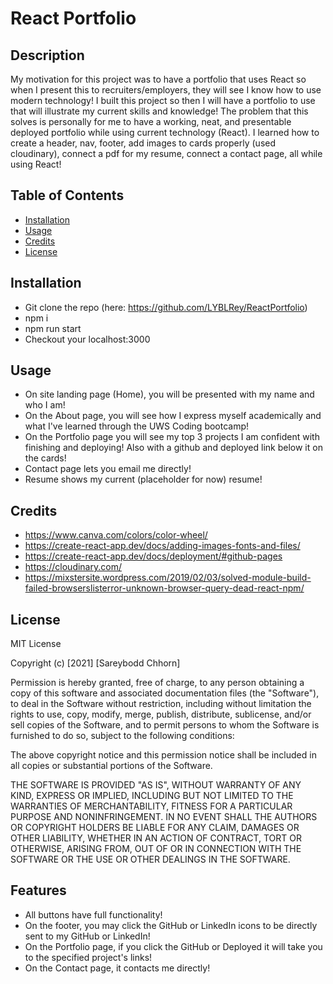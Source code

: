 # React Portfolio

## Description

My motivation for this project was to have a portfolio that uses React so when I present this to recruiters/employers, they will see I know how to use modern technology!
I built this project so then I will have a portfolio to use that will illustrate my current skills and knowledge!
The problem that this solves is personally for me to have a working, neat, and presentable deployed portfolio while using current technology (React).
I learned how to create a header, nav, footer, add images to cards properly (used cloudinary), connect a pdf for my resume, connect a contact page, all while using React!

## Table of Contents

- [Installation](#installation)
- [Usage](#usage)
- [Credits](#credits)
- [License](#license)

## Installation

- Git clone the repo (here: https://github.com/LYBLRey/ReactPortfolio)
- npm i
- npm run start
- Checkout your localhost:3000

## Usage

- On site landing page (Home), you will be presented with my name and who I am!
- On the About page, you will see how I express myself academically and what I've learned through the UWS Coding bootcamp!
- On the Portfolio page you will see my top 3 projects I am confident with finishing and deploying! Also with a github and deployed link below it on the cards!
- Contact page lets you email me directly!
- Resume shows my current (placeholder for now) resume!

## Credits

- https://www.canva.com/colors/color-wheel/
- https://create-react-app.dev/docs/adding-images-fonts-and-files/
- https://create-react-app.dev/docs/deployment/#github-pages
- https://cloudinary.com/
- https://mixstersite.wordpress.com/2019/02/03/solved-module-build-failed-browserslisterror-unknown-browser-query-dead-react-npm/

## License

MIT License

Copyright (c) [2021] [Sareybodd Chhorn]

Permission is hereby granted, free of charge, to any person obtaining a copy
of this software and associated documentation files (the "Software"), to deal
in the Software without restriction, including without limitation the rights
to use, copy, modify, merge, publish, distribute, sublicense, and/or sell
copies of the Software, and to permit persons to whom the Software is
furnished to do so, subject to the following conditions:

The above copyright notice and this permission notice shall be included in all
copies or substantial portions of the Software.

THE SOFTWARE IS PROVIDED "AS IS", WITHOUT WARRANTY OF ANY KIND, EXPRESS OR
IMPLIED, INCLUDING BUT NOT LIMITED TO THE WARRANTIES OF MERCHANTABILITY,
FITNESS FOR A PARTICULAR PURPOSE AND NONINFRINGEMENT. IN NO EVENT SHALL THE
AUTHORS OR COPYRIGHT HOLDERS BE LIABLE FOR ANY CLAIM, DAMAGES OR OTHER
LIABILITY, WHETHER IN AN ACTION OF CONTRACT, TORT OR OTHERWISE, ARISING FROM,
OUT OF OR IN CONNECTION WITH THE SOFTWARE OR THE USE OR OTHER DEALINGS IN THE
SOFTWARE.

## Features

- All buttons have full functionality!
- On the footer, you may click the GitHub or LinkedIn icons to be directly sent to my GitHub or LinkedIn!
- On the Portfolio page, if you click the GitHub or Deployed it will take you to the specified project's links!
- On the Contact page, it contacts me directly!
